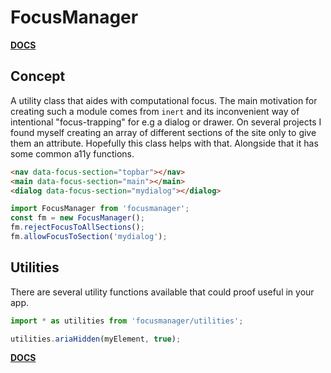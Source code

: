 # FocusManager

**[DOCS](https://pimdewit.github.io/focusmanager)**

## Concept

A utility class that aides with computational focus.
The main motivation for creating such a module comes from `inert` and its inconvenient way of intentional "focus-trapping" for e.g a dialog or drawer. On several projects I found myself creating an array of different sections of the site only to give them an attribute. Hopefully this class helps with that. Alongside that it has some common a11y functions.
   
```html
<nav data-focus-section="topbar"></nav>
<main data-focus-section="main"></main>
<dialog data-focus-section="mydialog"></dialog>
```


```javascript
import FocusManager from 'focusmanager';
const fm = new FocusManager();
fm.rejectFocusToAllSections();
fm.allowFocusToSection('mydialog');
```

## Utilities

There are several utility functions available that could proof useful in your app.

```javascript
import * as utilities from 'focusmanager/utilities';

utilities.ariaHidden(myElement, true);
```

**[DOCS](https://pimdewit.github.io/focusmanager)**
